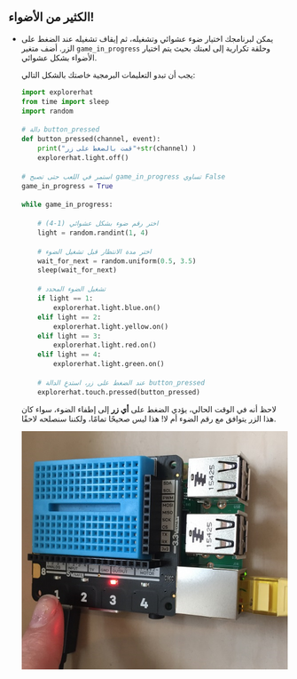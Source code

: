 ## الكثير من الأضواء!

- يمكن لبرنامجك اختيار ضوء عشوائي وتشغيله، ثم إيقاف تشغيله عند الضغط على الزر. أضف متغير `game_in_progress` وحلقة تكرارية إلى لعبتك بحيث يتم اختيار الأضواء بشكل عشوائي.
    
    يجب أن تبدو التعليمات البرمجية خاصتك بالشكل التالي:
    
    ```python
    import explorerhat
    from time import sleep
    import random
    
    # دالة button_pressed
    def button_pressed(channel, event):
        print("قمت بالضغط على زر"+str(channel) )
        explorerhat.light.off()
    
    # استمر في اللعب حتى تصبح game_in_progress تساوي False
    game_in_progress = True
    
    while game_in_progress:
    
        # اختر رقم ضوء بشكل عشوائي (1-4)
        light = random.randint(1, 4)
    
        # اختر مدة الانتظار قبل تشغيل الضوء
        wait_for_next = random.uniform(0.5, 3.5)
        sleep(wait_for_next)
    
        # تشغيل الضوء المحدد
        if light == 1:
            explorerhat.light.blue.on()
        elif light == 2:
            explorerhat.light.yellow.on()
        elif light == 3:
            explorerhat.light.red.on()
        elif light == 4:
            explorerhat.light.green.on()
    
        # عند الضغط على زر، استدعِ الدالة button_pressed 
        explorerhat.touch.pressed(button_pressed)
    
    ```
    
    لاحظ أنه في الوقت الحالي، يؤدي الضغط على **أي زر** إلى إطفاء الضوء، سواء كان هذا الزر يتوافق مع رقم الضوء أم لا! هذا ليس صحيحًا تمامًا، ولكننا سنصلحه لاحقًا.
    
    ![يمكنك الضغط على أي زر لإطفاء الضوء](images/press-wrong-button.png)